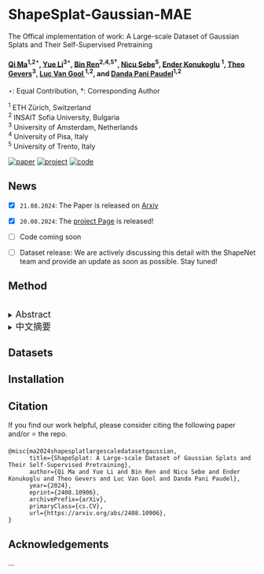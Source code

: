 # ShapeSplat-Gaussian-MAE
The Offical implementation of work: A Large-scale Dataset of Gaussian Splats and Their Self-Supervised Pretraining

#### [Qi Ma](https://scholar.google.com/citations?user=l_5rfO4AAAAJ&hl=en&oi=ao)<sup>1,2</sup>$^\star$, [Yue Li](https://unique1i.github.io/)<sup>3</sup>$^\star$, [Bin Ren](https://amazingren.github.io/)<sup>2,4,5</sup>$^\dagger$, [Nicu Sebe](https://scholar.google.com/citations?user=stFCYOAAAAAJ&hl=en)<sup>5</sup>, [Ender Konukoglu](https://people.ee.ethz.ch/~kender/) <sup>1</sup>, [Theo Gevers](https://scholar.google.com/citations?user=yqsvxQgAAAAJ&hl=en&oi=ao)<sup>3</sup>, [Luc Van Gool ](https://scholar.google.com/citations?user=TwMib_QAAAAJ&hl=en)<sup>1,2</sup>, and [Danda Pani Paudel](https://scholar.google.com/citations?user=W43pvPkAAAAJ&hl=en)<sup>1,2</sup> 
$\star$: Equal Contribution, $\dagger$: Corresponding Author <br>

<sup>1</sup> ETH Zürich, Switzerland <br>
<sup>2</sup> INSAIT Sofia University, Bulgaria <br>
<sup>3</sup> University of Amsterdam, Netherlands <br>
<sup>4</sup> University of Pisa, Italy <br>
<sup>5</sup> University of Trento, Italy <br>

[![paper](https://img.shields.io/badge/arXiv-Paper-<COLOR>.svg)](https://arxiv.org/abs/2408.10906)
[![project](https://img.shields.io/badge/project-page-brightgreen)](https://unique1i.github.io/ShapeSplat/)
[![code](https://img.shields.io/badge/code-page-brightgreen)](https://github.com/qimaqi/ShapeSplats-Gaussian-MAE.git)


## News
- [x] `21.08.2024`: The Paper is released on [Arxiv](https://arxiv.org/pdf/2408.10906)
- [x] `20.08.2024`: The [project Page](https://scholar.google.com/citations?user=l_5rfO4AAAAJ&hl=en) is released!
- [ ] Code coming soon
- [ ] Dataset release: We are actively discussing this detail with the ShapeNet team and provide an update as soon as possible. Stay tuned! 


## Method
<br>
<details>
  <summary>
  <font size="+1">Abstract</font>
  </summary>
3D Gaussian Splatting (3DGS) has become the de facto method of 3D representation in many vision tasks. This calls for the 3D understanding directly in this representation space. To facilitate the research in this direction, we first build a large-scale dataset of 3DGS using the commonly used ShapeNet and ModelNet datasets. Our dataset ShapeSplat consists of 65K objects from 87 unique categories, whose labels are in accordance with the respective datasets. The creation of this dataset utilized the compute equivalent of 2 GPU years on a TITAN XP GPU.
We utilize our dataset for unsupervised pretraining and supervised finetuning for classification and segmentation tasks. To this end, we introduce Gaussian-MAE, which highlights the unique benefits of representation learning from Gaussian parameters. Through exhaustive experiments, we provide several valuable insights. In particular, we show that (1) the distribution of the optimized GS centroids significantly differs from the uniformly sampled point cloud (used for initialization) counterpart; (2) this change in distribution results in degradation in classification but improvement in segmentation tasks when using only the centroids; (3) to leverage additional Gaussian parameters, we propose Gaussian feature grouping in a normalized feature space, along with splats pooling layer, offering a tailored solution to effectively group and embed similar Gaussians, which leads to notable improvement in finetuning tasks.
</details>

<details>
  <summary>
  <font size="+1">中文摘要</font>
  </summary>
3D高斯光栅化（3DGS）已成为许多视觉任务中3D表示的事实标准。这需要在这种表示空间中直接进行3D理解。为推动该方向的研究，我们首先使用常用的ShapeNet和ModelNet数据集构建了一个大规模的3DGS数据集。我们的数据集ShapeSplat包含来自87个独特类别的65K个对象，其标签与各自的数据集保持一致。创建该数据集使用了相当于2个GPU年（在TITAN XP GPU上）的计算量。
我们利用这个数据集进行无监督预训练和有监督微调，以用于分类和分割任务。为此，我们引入了Gaussian-MAE，突出了从高斯参数进行表示学习的独特优势。通过详尽的实验，我们提供了几个有价值的见解。特别是，我们展示了：（1）优化后的GS中心的分布与均匀采样的点云（用于初始化）相比有显著差异；（2）这种分布变化在仅使用中心时导致分类任务的性能下降，但分割任务的性能提升；（3）为了利用额外的高斯参数，我们提出了在归一化特征空间中进行高斯特征分组，并结合散点池化层，提供了一种有效分组和嵌入相似高斯的定制解决方案，从而在微调任务中显著提升了性能。
</details>


## Datasets


## Installation



## Citation

If you find our work helpful, please consider citing the following paper and/or ⭐ the repo.
```
@misc{ma2024shapesplatlargescaledatasetgaussian,
      title={ShapeSplat: A Large-scale Dataset of Gaussian Splats and Their Self-Supervised Pretraining}, 
      author={Qi Ma and Yue Li and Bin Ren and Nicu Sebe and Ender Konukoglu and Theo Gevers and Luc Van Gool and Danda Pani Paudel},
      year={2024},
      eprint={2408.10906},
      archivePrefix={arXiv},
      primaryClass={cs.CV},
      url={https://arxiv.org/abs/2408.10906}, 
}
```

## Acknowledgements

...
